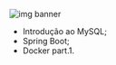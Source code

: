 ![img banner](https://i.imgur.com/OBDNN3S.png)

- Introdução ao MySQL;
- Spring Boot;
- Docker part.1.
